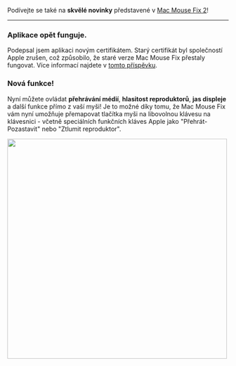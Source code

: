 Podívejte se také na **skvělé novinky** představené v [Mac Mouse Fix 2](https://github.com/noah-nuebling/mac-mouse-fix/releases/tag/2.0.0)!

---

### Aplikace opět funguje.

Podepsal jsem aplikaci novým certifikátem. Starý certifikát byl společností Apple zrušen, což způsobilo, že staré verze Mac Mouse Fix přestaly fungovat. Více informací najdete v [tomto příspěvku](https://github.com/noah-nuebling/mac-mouse-fix/discussions/114).

### Nová funkce!

Nyní můžete ovládat **přehrávání médií**, **hlasitost reproduktorů**, **jas displeje** a další funkce přímo z vaší myši! 
Je to možné díky tomu, že Mac Mouse Fix vám nyní umožňuje přemapovat tlačítka myši na libovolnou klávesu na klávesnici - včetně speciálních funkčních kláves Apple jako "Přehrát-Pozastavit" nebo "Ztlumit reproduktor".

<img width="500px" src="https://user-images.githubusercontent.com/40808343/148666688-f2da6897-a6d2-47cb-86df-59afb3ab8682.gif">